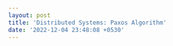 ```yaml
---
layout: post
title: 'Distributed Systems: Paxos Algorithm'
date: '2022-12-04 23:48:08 +0530'
---
```

